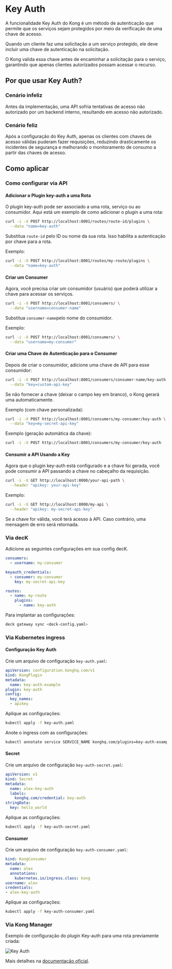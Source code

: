 # Key Auth

A funcionalidade Key Auth do Kong é um método de autenticação que permite que os serviços sejam protegidos por meio da verificação de uma chave de acesso.

Quando um cliente faz uma solicitação a um serviço protegido, ele deve incluir uma chave de autenticação na solicitação.

O Kong valida essa chave antes de encaminhar a solicitação para o serviço, garantindo que apenas clientes autorizados possam acessar o recurso.

## Por que usar Key Auth?

### Cenário infeliz

Antes da implementação, uma API sofria tentativas de acesso não autorizado por um backend interno, resultando em acesso não autorizado.

### Cenário feliz

Após a configuração do Key Auth, apenas os clientes com chaves de acesso válidas puderam fazer requisições, reduzindo drasticamente os incidentes de segurança e melhorando o monitoramento de consumo a partir das chaves de acesso.

## Como aplicar

### Como configurar via API

#### Adicionar o Plugin key-auth a uma Rota

O plugin key-auth pode ser associado a uma rota, serviço ou ao consumidor. Aqui está um exemplo de como adicionar o plugin a uma rota:

```bash
curl -i -X POST http://localhost:8001/routes/route-id/plugins \
  --data "name=key-auth"
```

Substitua `route-id` pelo ID ou nome da sua rota. Isso habilita a autenticação por chave para a rota.

Exemplo:

```bash
curl -i -X POST http://localhost:8001/routes/my-route/plugins \
  --data "name=key-auth"
```

#### Criar um Consumer

Agora, você precisa criar um consumidor (usuário) que poderá utilizar a chave para acessar os serviços.

```bash
curl -i -X POST http://localhost:8001/consumers/ \
  --data "username=consumer-name"
```

Substitua `consumer-name`pelo nome do consumidor.

Exemplo:

```bash
curl -i -X POST http://localhost:8001/consumers/ \
  --data "username=my-consumer"
```

#### Criar uma Chave de Autenticação para o Consumer

Depois de criar o consumidor, adicione uma chave de API para esse consumidor:

```bash
curl -i -X POST http://localhost:8001/consumers/consumer-name/key-auth \
  --data "key=custom-api-key"
```

Se não fornecer a chave (deixar o campo key em branco), o Kong gerará uma automaticamente.

Exemplo (com chave personalizada):

```bash
curl -i -X POST http://localhost:8001/consumers/my-consumer/key-auth \
  --data "key=my-secret-api-key"
```

Exemplo (geração automática da chave):

```bash
curl -i -X POST http://localhost:8001/consumers/my-consumer/key-auth
```

#### Consumir a API Usando a Key

Agora que o plugin key-auth está configurado e a chave foi gerada, você pode consumir a API passando a chave no cabeçalho da requisição.

```bash
curl -i -X GET http://localhost:8000/your-api-path \
  --header "apikey: your-api-key"
```

Exemplo:

```bash
curl -i -X GET http://localhost:8000/my-api \
  --header "apikey: my-secret-api-key"
```

Se a chave for válida, você terá acesso à API. Caso contrário, uma mensagem de erro será retornada.

### Via decK

Adicione as seguintes configurações em sua config decK.

```yaml
consumers:
  - username: my-consumer

keyauth_credentials:
  - consumer: my-consumer
    key: my-secret-api-key

routes:
  - name: my-route
    plugins:
      - name: key-auth
```

Para implantar as configurações:

```bash
deck gateway sync <deck-config.yaml>
```

### Via Kubernetes ingress

#### Configuração Key Auth

Crie um arquivo de configuração `key-auth.yaml`:

```yaml
apiVersion: configuration.konghq.com/v1
kind: KongPlugin
metadata:
  name: key-auth-example
plugin: key-auth
config:
  key_names:
  - apikey
```

Aplique as configurações:

```bash
kubectl apply -f key-auth.yaml
```

Anote o ingress com as configurações:

```bash
kubectl annotate service SERVICE_NAME konghq.com/plugins=key-auth-example
```

#### Secret

Crie um arquivo de configuração `key-auth-secret.yaml`:

```yaml
apiVersion: v1
kind: Secret
metadata:
  name: alex-key-auth
  labels:
    konghq.com/credential: key-auth
stringData:
  key: hello_world
```

Aplique as configurações:

```bash
kubectl apply -f key-auth-secret.yaml
```

#### Consumer

Crie um arquivo de configuração `key-auth-consumer.yaml`:

```yaml
kind: KongConsumer
metadata:
  name: alex
  annotations:
    kubernetes.io/ingress.class: kong
username: alex
credentials:
- alex-key-auth
```

Aplique as configurações:

```bash
kubectl apply -f key-auth-consumer.yaml
```

### Via Kong Manager

Exemplo de configuração do plugin Key-auth para uma rota previamente criada:

![Key Auth](/kong-gateway/assets/gifs/kong/capacities/key-auth.gif)

Mais detalhes na [documentação oficial](https://docs.konghq.com/hub/kong-inc/key-auth).
